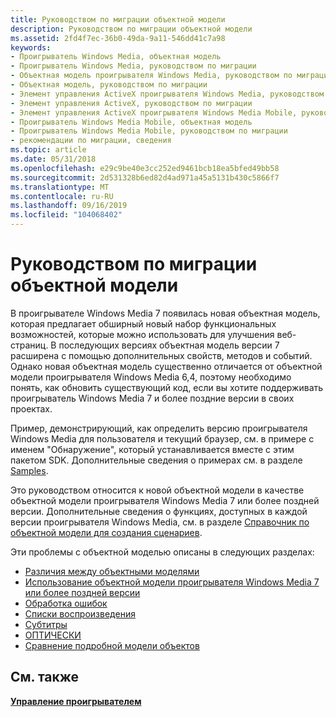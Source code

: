 ```yaml
---
title: Руководством по миграции объектной модели
description: Руководством по миграции объектной модели
ms.assetid: 2fd4f7ec-36b0-49da-9a11-546dd41c7a98
keywords:
- Проигрыватель Windows Media, объектная модель
- Проигрыватель Windows Media, руководством по миграции
- Объектная модель проигрывателя Windows Media, руководством по миграции
- Объектная модель, руководством по миграции
- Элемент управления ActiveX проигрывателя Windows Media, руководством по миграции
- Элемент управления ActiveX, руководством по миграции
- Элемент управления ActiveX проигрывателя Windows Media Mobile, руководством по миграции
- Проигрыватель Windows Media Mobile, объектная модель
- Проигрыватель Windows Media Mobile, руководством по миграции
- рекомендации по миграции, сведения
ms.topic: article
ms.date: 05/31/2018
ms.openlocfilehash: e29c9be40e3cc252ed9461bcb18ea5bfed49bb58
ms.sourcegitcommit: 2d531328b6ed82d4ad971a45a5131b430c5866f7
ms.translationtype: MT
ms.contentlocale: ru-RU
ms.lasthandoff: 09/16/2019
ms.locfileid: "104068402"
---
```

# <a name="object-model-migration-guide"></a>Руководством по миграции объектной модели

В проигрывателе Windows Media 7 появилась новая объектная модель, которая предлагает обширный новый набор функциональных возможностей, которые можно использовать для улучшения веб-страниц. В последующих версиях объектная модель версии 7 расширена с помощью дополнительных свойств, методов и событий. Однако новая объектная модель существенно отличается от объектной модели проигрывателя Windows Media 6,4, поэтому необходимо понять, как обновить существующий код, если вы хотите поддерживать проигрыватель Windows Media 7 и более поздние версии в своих проектах.

Пример, демонстрирующий, как определить версию проигрывателя Windows Media для пользователя и текущий браузер, см. в примере с именем "Обнаружение", который устанавливается вместе с этим пакетом SDK. Дополнительные сведения о примерах см. в разделе [Samples](samples.md).

Это руководством относится к новой объектной модели в качестве объектной модели проигрывателя Windows Media 7 или более поздней версии. Дополнительные сведения о функциях, доступных в каждой версии проигрывателя Windows Media, см. в разделе [Справочник по объектной модели для создания сценариев](object-model-reference-for-scripting.md).

Эти проблемы с объектной моделью описаны в следующих разделах:

-   [Различия между объектными моделями](differences-between-the-object-models.md)
-   [Использование объектной модели проигрывателя Windows Media 7 или более поздней версии](using-the-windows-media-player-7-or-later-object-model.md)
-   [Обработка ошибок](error-handling.md)
-   [Списки воспроизведения](playlists.md)
-   [Субтитры](closed-captioning.md)
-   [ОПТИЧЕСКИ](dvd.md)
-   [Сравнение подробной модели объектов](detailed-object-model-comparison.md)

## <a name="related-topics"></a>См. также

<dl> <dt>

[**Управление проигрывателем**](player-control-guide.md)
</dt> </dl>

 

 




